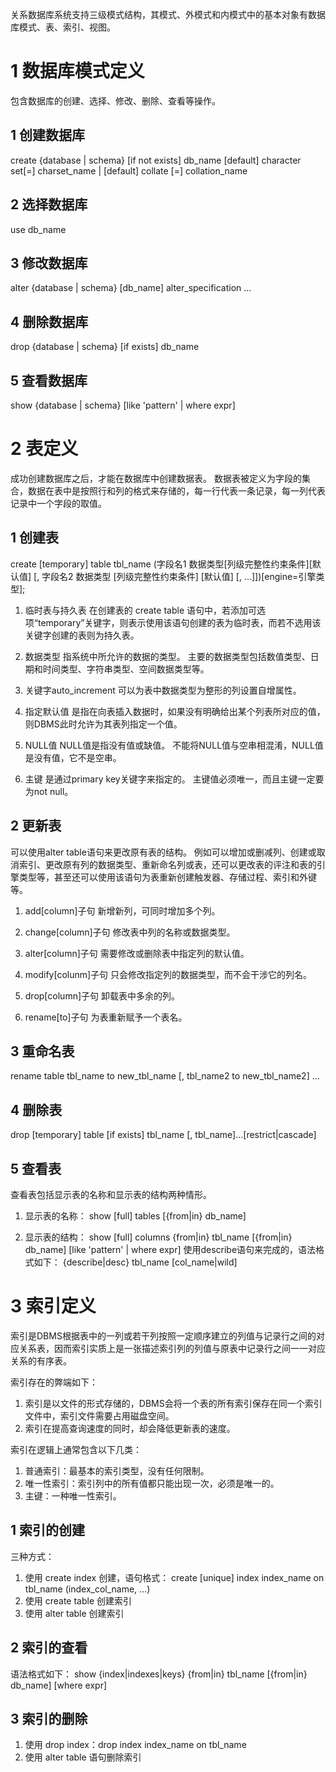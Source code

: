 关系数据库系统支持三级模式结构，其模式、外模式和内模式中的基本对象有数据库模式、表、索引、视图。

# 1 数据库模式定义
包含数据库的创建、选择、修改、删除、查看等操作。

## 1 创建数据库
create {database | schema} [if not exists] db_name [default] character set[=] charset_name | [default] collate [=] collation_name

## 2 选择数据库
use db_name

## 3 修改数据库
alter {database | schema} [db_name] alter_specification ...

## 4 删除数据库
drop {database | schema} [if exists] db_name

## 5 查看数据库
show {database | schema} [like 'pattern' | where expr]

# 2 表定义
成功创建数据库之后，才能在数据库中创建数据表。
数据表被定义为字段的集合，数据在表中是按照行和列的格式来存储的，每一行代表一条记录，每一列代表记录中一个字段的取值。

## 1 创建表
create [temporary] table tbl_name (字段名1 数据类型[列级完整性约束条件][默认值] [, 字段名2 数据类型 [列级完整性约束条件] [默认值] [, ...]])[engine=引擎类型];

1. 临时表与持久表
在创建表的 create table 语句中，若添加可选项“temporary”关键字，则表示使用该语句创建的表为临时表，而若不选用该关键字创建的表则为持久表。

2. 数据类型
指系统中所允许的数据的类型。
主要的数据类型包括数值类型、日期和时间类型、字符串类型、空间数据类型等。

3. 关键字auto_increment
可以为表中数据类型为整形的列设置自增属性。

4. 指定默认值
是指在向表插入数据时，如果没有明确给出某个列表所对应的值，则DBMS此时允许为其表列指定一个值。

5. NULL值
NULL值是指没有值或缺值。
不能将NULL值与空串相混淆，NULL值是没有值，它不是空串。

6. 主键
是通过primary key关键字来指定的。
主键值必须唯一，而且主键一定要为not null。

## 2 更新表
可以使用alter table语句来更改原有表的结构。
例如可以增加或删减列、创建或取消索引、更改原有列的数据类型、重新命名列或表，还可以更改表的评注和表的引擎类型等，甚至还可以使用该语句为表重新创建触发器、存储过程、索引和外键等。

1. add[column]子句
新增新列，可同时增加多个列。

2. change[column]子句
修改表中列的名称或数据类型。

3. alter[column]子句
需要修改或删除表中指定列的默认值。

4. modify[colunm]子句
只会修改指定列的数据类型，而不会干涉它的列名。

5. drop[column]子句
卸载表中多余的列。

6. rename[to]子句
为表重新赋予一个表名。

## 3 重命名表
rename table tbl_name to new_tbl_name [, tbl_name2 to new_tbl_name2] ...

## 4 删除表
drop [temporary] table [if exists] tbl_name [, tbl_name]...[restrict|cascade]

## 5 查看表
查看表包括显示表的名称和显示表的结构两种情形。

1. 显示表的名称：
show [full] tables [{from|in} db_name]

2. 显示表的结构：
show [full] columns {from|in} tbl_name [{from|in} db_name] [like 'pattern' | where expr]
使用describe语句来完成的，语法格式如下：
{describe|desc} tbl_name [col_name|wild]

# 3 索引定义
索引是DBMS根据表中的一列或若干列按照一定顺序建立的列值与记录行之间的对应关系表，因而索引实质上是一张描述索引列的列值与原表中记录行之间一一对应关系的有序表。

索引存在的弊端如下：
1. 索引是以文件的形式存储的，DBMS会将一个表的所有索引保存在同一个索引文件中，索引文件需要占用磁盘空间。
2. 索引在提高查询速度的同时，却会降低更新表的速度。

索引在逻辑上通常包含以下几类：
1. 普通索引：最基本的索引类型，没有任何限制。
2. 唯一性索引：索引列中的所有值都只能出现一次，必须是唯一的。
3. 主键：一种唯一性索引。

## 1 索引的创建
三种方式：
1. 使用 create index 创建，语句格式：
    create [unique] index index_name on tbl_name (index_col_name, ...)
2. 使用 create table 创建索引
3. 使用 alter table 创建索引

## 2 索引的查看
语法格式如下：
show {index|indexes|keys} {from|in} tbl_name [{from|in} db_name] [where expr]

## 3 索引的删除
1. 使用 drop index：drop index index_name on tbl_name
2. 使用 alter table 语句删除索引
